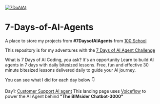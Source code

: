 [![7DoAIA](https://github.com/user-attachments/assets/86739c49-2f0b-40d4-85e9-01f19176bfa2))](https://www.100school.com/atomic-challenges/7daysofaiagents)
# 7-Days-of-AI-Agents
A place to store my projects from **#7DaysofAIAgents** from [100 School](https://www.100school.com/)

This repository is for my adventures with the [7 Days of AI Agent Challenge](https://www.100school.com/atomic-challenges/7daysofaiagents)

What is 7 Days of AI Coding, you ask? It's an opportunity Learn to build AI agents in 7 days with daily bitesized lessons. Free, fun and effective 30 minute bitesized lessons delivered daily to guide your AI journey.

You can see what I did for each day below 👇

Day1: [Customer Support AI agent](https://thebimsider.github.io/7-Days-of-AI-Agents/Day1) This landing page uses [Voiceflow](https://www.voiceflow.com/) to power the AI Agent behind **"The BIMsider Chatbot-3000"**


